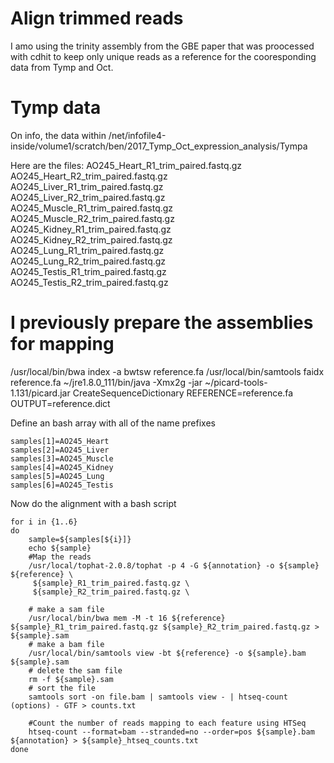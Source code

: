 # Align trimmed reads

I amo using the trinity assembly from the GBE paper that was proocessed with cdhit to keep only unique reads as a reference for the cooresponding data from Tymp and Oct.

# Tymp data
On info, the data within /net/infofile4-inside/volume1/scratch/ben/2017_Tymp_Oct_expression_analysis/Tympa

Here are the files:
AO245_Heart_R1_trim_paired.fastq.gz   
AO245_Heart_R2_trim_paired.fastq.gz   
AO245_Liver_R1_trim_paired.fastq.gz  
AO245_Liver_R2_trim_paired.fastq.gz  
AO245_Muscle_R1_trim_paired.fastq.gz
AO245_Muscle_R2_trim_paired.fastq.gz
AO245_Kidney_R1_trim_paired.fastq.gz  
AO245_Kidney_R2_trim_paired.fastq.gz  
AO245_Lung_R1_trim_paired.fastq.gz   
AO245_Lung_R2_trim_paired.fastq.gz   
AO245_Testis_R1_trim_paired.fastq.gz
AO245_Testis_R2_trim_paired.fastq.gz

# I previously prepare the assemblies for mapping 

/usr/local/bin/bwa index -a bwtsw reference.fa
/usr/local/bin/samtools faidx reference.fa
~/jre1.8.0_111/bin/java -Xmx2g -jar ~/picard-tools-1.131/picard.jar CreateSequenceDictionary REFERENCE=reference.fa OUTPUT=reference.dict



Define an bash array with all of the name prefixes
```
samples[1]=AO245_Heart
samples[2]=AO245_Liver
samples[3]=AO245_Muscle
samples[4]=AO245_Kidney
samples[5]=AO245_Lung
samples[6]=AO245_Testis
```
Now do the alignment with a bash script
```
for i in {1..6}
do
    sample=${samples[${i}]}
    echo ${sample}
    #Map the reads
    /usr/local/tophat-2.0.8/tophat -p 4 -G ${annotation} -o ${sample} ${reference} \
     ${sample}_R1_trim_paired.fastq.gz \
     ${sample}_R2_trim_paired.fastq.gz \

    # make a sam file
    /usr/local/bin/bwa mem -M -t 16 ${reference} ${sample}_R1_trim_paired.fastq.gz ${sample}_R2_trim_paired.fastq.gz > ${sample}.sam
    # make a bam file
    /usr/local/bin/samtools view -bt ${reference} -o ${sample}.bam ${sample}.sam
    # delete the sam file
    rm -f ${sample}.sam
    # sort the file
    samtools sort -on file.bam | samtools view - | htseq-count (options) - GTF > counts.txt
    
    #Count the number of reads mapping to each feature using HTSeq
    htseq-count --format=bam --stranded=no --order=pos ${sample}.bam ${annotation} > ${sample}_htseq_counts.txt
done
```
